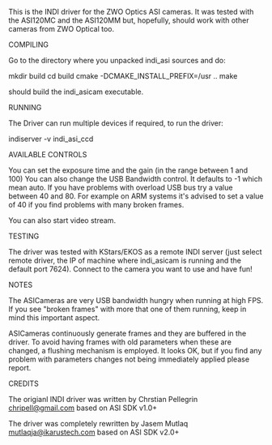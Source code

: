 This is the INDI driver for the ZWO Optics ASI cameras. It was tested
with the ASI120MC and the ASI120MM but, hopefully, should work with
other cameras from ZWO Optical too.

COMPILING

Go to the directory where  you unpacked indi_asi sources and do:

mkdir build
cd build
cmake -DCMAKE_INSTALL_PREFIX=/usr ..
make

should build the indi_asicam executable.

RUNNING

The Driver can run multiple devices if required, to run the driver:

indiserver -v indi_asi_ccd

AVAILABLE CONTROLS

You can set the exposure time and the gain (in the range between 1 and
100) You can also change the USB Bandwidth control. It defaults to -1
which mean auto. If you have problems with overload USB bus try a
value between 40 and 80. For example on ARM systems it's advised to
set a value of 40 if you find problems with many broken frames.

You can also start video stream.

TESTING

The driver was tested with KStars/EKOS as a remote INDI
server (just select remote driver, the IP of machine where indi_asicam
is running and the default port 7624). Connect to the camera you want
to use and have fun!

NOTES

The ASICameras are very USB bandwidth hungry when running at high
FPS. If you see "broken frames" with more that one of them running,
keep in mind this important aspect.

ASICameras continuously generate frames and they are buffered in the
driver. To avoid having frames with old parameters when these are
changed, a flushing mechanism is employed. It looks OK, but if you
find any problem with parameters changes not being immediately applied
please report.

CREDITS

The origianl INDI driver was written by Chrstian Pellegrin <chripell@gmail.com> based on ASI SDK v1.0+

The driver was completely rewritten by Jasem Mutlaq <mutlaqja@ikarustech.com> based on ASI SDK v2.0+
